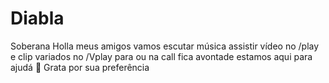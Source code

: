 # Diabla
Soberana
Holla meus amigos  vamos escutar música assistir vídeo  no /play e clip variados  no /Vplay  para ou na call fica avontade  estamos aqui para ajudá 💞 Grata por sua preferência 
